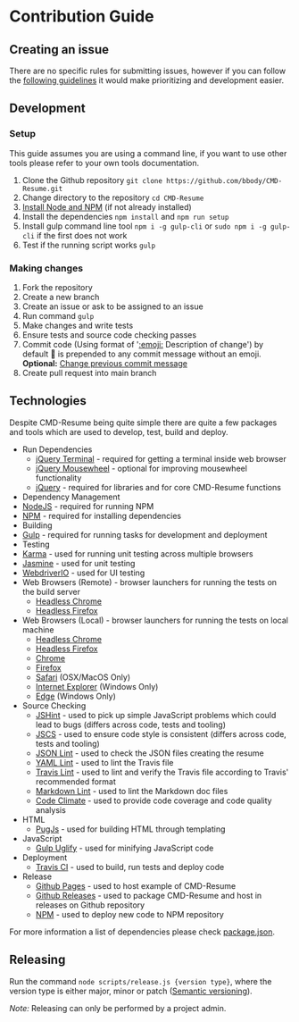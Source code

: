 # Contribution Guide
## Creating an issue
There are no specific rules for submitting issues, however if you can follow the [following guidelines](https://upthemes.com/blog/2014/02/writing-useful-github-issues/) it would make prioritizing and development easier.

## Development
### Setup
This guide assumes you are using a command line, if you want to use other tools please refer to your own tools documentation.

1.  Clone the Github repository `git clone https://github.com/bbody/CMD-Resume.git`
2.  Change directory to the repository `cd CMD-Resume`
3.  [Install Node and NPM](https://docs.npmjs.com/getting-started/installing-node) (if not already installed)
4.  Install the dependencies `npm install` and `npm run setup`
5.  Install gulp command line tool `npm i -g gulp-cli` or `sudo npm i -g gulp-cli` if the first does not work
6.  Test if the running script works `gulp`

### Making changes
1.  Fork the repository
2.  Create a new branch
3.  Create an issue or ask to be assigned to an issue
4.  Run command `gulp`
4.  Make changes and write tests
5.  Ensure tests and source code checking passes
6.  Commit code (Using format of '[:emoji:](https://github.com/slashsBin/styleguide-git-commit-message) Description of change') by default :pencil: is prepended to any commit message without an emoji. **Optional:** [Change previous commit message](https://help.github.com/articles/changing-a-commit-message/)
7.  Create pull request into main branch

## Technologies
Despite CMD-Resume being quite simple there are quite a few packages and tools which are used to develop, test, build and deploy.

-   Run Dependencies
    -   [jQuery Terminal](http://terminal.jcubic.pl/) - required for getting a terminal inside web browser
    -   [jQuery Mousewheel](https://github.com/jquery/jquery-mousewheel) - optional for improving mousewheel functionality
    -   [jQuery](https://jquery.com/) - required for libraries and for core CMD-Resume functions
-   Dependency Management
-   [NodeJS](https://nodejs.org/en/) - required for running NPM
-   [NPM](https://www.npmjs.com/) - required for installing dependencies
-   Building
-   [Gulp](http://gulpjs.com/) - required for running tasks for development and deployment
-   Testing
-   [Karma](https://karma-runner.github.io/) - used for running unit testing across multiple browsers
-   [Jasmine](https://jasmine.github.io/) - used for unit testing
-   [WebdriverIO](http://webdriver.io/) - used for UI testing
-   Web Browsers (Remote) - browser launchers for running the tests on the build server
    -   [Headless Chrome](https://developers.google.com/web/updates/2017/04/headless-chrome)
    -   [Headless Firefox](https://github.com/karma-runner/karma-firefox-launcher)
-   Web Browsers (Local) - browser launchers for running the tests on local machine
    -   [Headless Chrome](https://developers.google.com/web/updates/2017/04/headless-chrome)
    -   [Headless Firefox](https://github.com/karma-runner/karma-firefox-launcher)
    -   [Chrome](https://github.com/karma-runner/karma-chrome-launcher)
    -   [Firefox](https://github.com/karma-runner/karma-firefox-launcher)
    -   [Safari](https://github.com/karma-runner/karma-safari-launcher) (OSX/MacOS Only)
    -   [Internet Explorer](https://github.com/karma-runner/karma-ie-launcher) (Windows Only)
    -   [Edge](https://github.com/karma-runner/karma-edge-launcher) (Windows Only)
-   Source Checking
    -   [JSHint](http://jshint.com/) - used to pick up simple JavaScript problems which could lead to bugs (differs across code, tests and tooling)
    -   [JSCS](http://jscs.info/) - used to ensure code style is consistent (differs across code, tests and tooling)
    -   [JSON Lint](https://github.com/zaach/jsonlint) - used to check the JSON files creating the resume
    -   [YAML Lint](https://github.com/rasshofer/yaml-lint) - used to lint the Travis file
    -   [Travis Lint](https://github.com/travis-ci/travis.rb#lint) - used to lint and verify the Travis file according to Travis' recommended format
    -   [Markdown Lint](https://github.com/remarkjs/remark-lint) - used to lint the Markdown doc files
    -   [Code Climate](https://codeclimate.com/github/bbody/CMD-Resume) - used to provide code coverage and code quality analysis
-   HTML
    -   [PugJs](https://github.com/pugjs/pug) - used for building HTML through templating
-   JavaScript
    -   [Gulp Uglify](https://www.npmjs.com/package/gulp-uglify) - used for minifying JavaScript code
-   Deployment
    -   [Travis CI](https://travis-ci.org/) - used to build, run tests and deploy code
-   Release
    -   [Github Pages](https://pages.github.com/) - used to host example of CMD-Resume
    -   [Github Releases](https://help.github.com/articles/creating-releases/) - used to package CMD-Resume and host in releases on Github repository
    -   [NPM](https://www.npmjs.com/package/cmd-resume) - used to deploy new code to NPM repository

For more information a list of dependencies please check [package.json](https://github.com/bbody/CMD-Resume/blob/master/package.json).

## Releasing
Run the command `node scripts/release.js {version type}`, where the version type is either major, minor or patch ([Semantic versioning](https://semver.org/)).

*Note:* Releasing can only be performed by a project admin.
